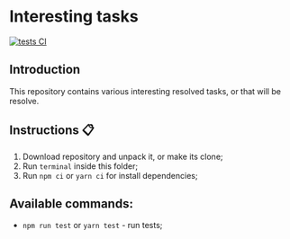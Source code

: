 # Interesting tasks

[![tests CI](https://github.com/corocoto/interesting-tasks/workflows/tests/badge.svg)](https://github.com/corocoto/interesting-tasks/actions/workflows/tests.yml)

## Introduction

This repository contains various interesting resolved tasks, or that will be resolve.

## Instructions :clipboard:

1. Download repository and unpack it, or make its clone;
2. Run `terminal` inside this folder;
3. Run `npm ci` or `yarn ci` for install dependencies;

## Available commands:

- `npm run test` or `yarn test` - run tests;
